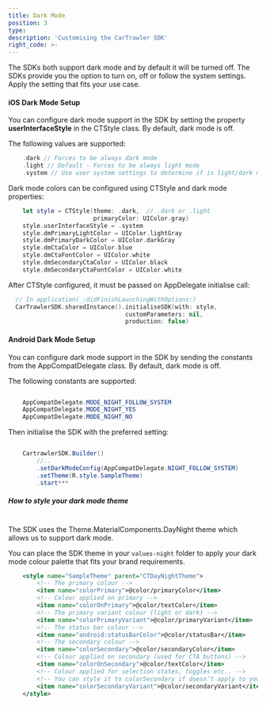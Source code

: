 ```yaml
---
title: Dark Mode
position: 3
type: 
description: 'Customising the CarTrawler SDK'
right_code: >- 
---  
```


The SDKs both support dark mode and by default it will be turned off. The SDKs provide you the option to turn on, off or follow the system settings. Apply the setting that fits your use case.

<h4>iOS Dark Mode Setup</h4>
You can configure dark mode support in the SDK by setting the property <b>userInterfaceStyle</b> in the CTStyle class. By default, dark mode is off.

The following values are supported:

```swift
    .dark // Forces to be always dark mode
    .light // Default - Forces to be always light mode
    .system // Use user system settings to determine if is light/dark mode
```

Dark mode colors can be configured using CTStyle and dark mode properties:

```swift
    let style = CTStyle(theme: .dark,  // .dark or .light
                        primaryColor: UIColor.gray)
    style.userInterfaceStyle = .system
    style.dmPrimaryLightColor = UIColor.lightGray
    style.dmPrimaryDarkColor = UIColor.darkGray
    style.dmCtaColor = UIColor.blue
    style.dmCtaFontColor = UIColor.white
    style.dmSecondaryCtaColor = UIColor.black
    style.dmSecondaryCtaFontColor = UIColor.white
```

After CTStyle configured, it must be passed on AppDelegate initialise call:

```swift
  // In application(_:didFinishLaunchingWithOptions:)
  CarTrawlerSDK.sharedInstance().initialiseSDK(with: style,
                                 customParameters: nil,
                                 production: false)
```

<h4>Android Dark Mode Setup</h4>
You can configure dark mode support in the SDK by sending the constants from the AppCompatDelegate class. By default, dark mode is off.

The following constants are supported:

```java

    AppCompatDelegate.MODE_NIGHT_FOLLOW_SYSTEM
    AppCompatDelegate.MODE_NIGHT_YES
    AppCompatDelegate.MODE_NIGHT_NO

```

Then initialise the SDK with the preferred setting:

```java

    CartrawlerSDK.Builder()
        //..
        .setDarkModeConfig(AppCompatDelegate.NIGHT_FOLLOW_SYSTEM)
        .setTheme(R.style.SampleTheme)
        .start***

```

<h5>How to style your dark mode theme</h5>
<br>
The SDK uses the Theme.MaterialComponents.DayNight theme which allows us to support dark mode.

You can place the SDK theme in your ```values-night``` folder to apply your dark mode colour palette that fits your brand requirements.

```xml
    <style name="SampleTheme" parent="CTDayNightTheme">
        <!-- The primary colour -->
        <item name="colorPrimary">@color/primaryColor</item>
        <!-- Colour applied on primary -->
        <item name="colorOnPrimary">@color/textColor</item>
        <!-- The primary variant colour (light or dark) -->
        <item name="colorPrimaryVariant">@color/primaryVariant</item>
        <!-- The status bar colour -->
        <item name="android:statusBarColor">@color/statusBar</item>
        <!-- The secondary colour -->
        <item name="colorSecondary">@color/secondaryColor</item>
        <!-- Colour applied on secondary (used for CTA buttons) -->
        <item name="colorOnSecondary">@color/textColor</item>
        <!-- Colour applied for selection states, toggles etc.. -->
        <!-- You can style it to colorSecondary if doesn’t apply to your case -->
        <item name="colorSecondaryVariant">@color/secondaryVariant</item>
    </style>
```
